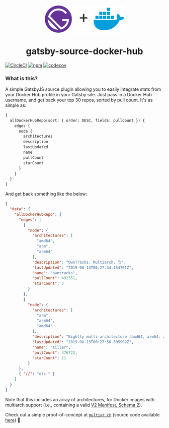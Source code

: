 <p align="center">
  <a href="https://github.com/jessestuart/gatsby-source-docker-hub">
    <img src="https://github.com/jessestuart/gatsby-source-docker-hub/blob/master/assets/logo.png" width="50%" />
  </a>
</p>
<h1 align="center">
  gatsby-source-docker-hub
</h1>

[![CircleCI][circleci-badge]][circleci-link] [![npm][npm-badge]][npm-link]
[![codecov][codecov]][codecov 2]

### What is this?

A simple GatsbyJS source plugin allowing you to easily integrate stats from your
Docker Hub profile in your Gatsby site. Just pass in a Docker Hub username, and
get back your top 30 repos, sorted by pull count. It's as simple as:

```graphql
{
  allDockerHubRepo(sort: { order: DESC, fields: pullCount }) {
    edges {
      node {
        architectures
        description
        lastUpdated
        name
        pullCount
        starCount
      }
    }
  }
}
```

And get back something like the below:

```json
{
  "data": {
    "allDockerHubRepo": {
      "edges": [
        {
          "node": {
            "architectures": [
              "amd64",
              "arm",
              "arm64"
            ],
            "description": "OwnTracks. Multiarch. 👌",
            "lastUpdated": "2019-08-13T00:27:34.154761Z",
            "name": "owntracks",
            "pullCount": 491351,
            "starCount": 3
          }
        },
        {
          "node": {
            "architectures": [
              "arm",
              "arm64",
              "amd64"
            ],
            "description": "Nightly multi-architecture (amd64, arm64, armv7) builds for the Kubernetes Helm tiller service.",
            "lastUpdated": "2019-08-13T00:27:56.305902Z",
            "name": "tiller",
            "pullCount": 376722,
            "starCount": 11
          }
      },
      { "//": "etc." }
    ]
  }
}
```

Note that this includes an array of architectures, for Docker images with
multiarch support (i.e., containing a valid [V2 Manifest, Schema 2][docker]).

Check out a simple proof-of-concept at [`multiar.ch`][multiar] (source code
available [here][github]) 🎉

[circleci-badge]:
  https://circleci.com/gh/jessestuart/gatsby-source-docker-hub.svg?style=shield
[codecov]:
  https://codecov.io/gh/jessestuart/gatsby-source-docker-hub/branch/master/graph/badge.svg
[circleci-link]: https://circleci.com/gh/jessestuart/gatsby-source-docker-hub
[codecov 2]: https://codecov.io/gh/jessestuart/gatsby-source-docker-hub
[docker]: https://docs.docker.com/registry/spec/manifest-v2-2/
[github]: https://github.com/jessestuart/multiar.ch
[multiar]: https://multiar.ch
[npm-badge]: https://img.shields.io/npm/v/gatsby-source-docker-hub.svg
[npm-link]: https://www.npmjs.com/package/gatsby-source-docker-hub
